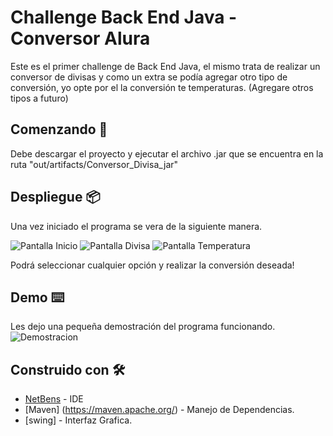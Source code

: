 # Challenge Back End Java - Conversor Alura

Este es el primer challenge de Back End Java, el mismo trata de realizar un conversor de divisas y como un extra se podía agregar otro tipo de conversión, yo opte por el la conversión te temperaturas. (Agregare otros tipos a futuro)

## Comenzando 🚀

Debe descargar el proyecto y ejecutar el archivo .jar que se encuentra en la ruta "out/artifacts/Conversor_Divisa_jar"

## Despliegue 📦
Una vez iniciado el programa se vera de la siguiente manera.

![Pantalla Inicio](https://i.imgur.com/4XDxUPK.png)
![Pantalla Divisa](https://i.imgur.com/y0q4pTP.png)
![Pantalla Temperatura](https://i.imgur.com/0JEVp8u.png)

Podrá seleccionar cualquier opción y realizar la conversión deseada!


## Demo ⌨️ 


Les dejo una pequeña demostración del programa funcionando.
![Demostracion](https://i.imgur.com/9T10Zpf.gif)


## Construido con 🛠️

- [NetBens](https://netbeans.apache.org/) - IDE
- [Maven] (https://maven.apache.org/) - Manejo de Dependencias.
- [swing] - Interfaz Grafica. 
